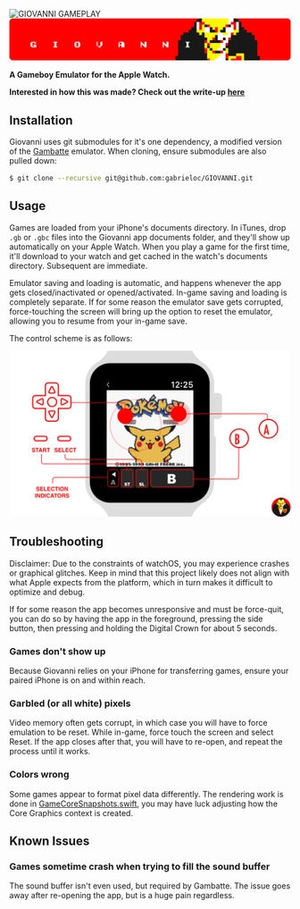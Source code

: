 ![GIOVANNI GAMEPLAY](gameplay.gif)
![GIOVANNI](banner.png)

**A Gameboy Emulator for the Apple Watch.**

**Interested in how this was made? Check out the write-up [here](http://gabrieloc.com/2017/03/21/GIOVANNI.html)**

## Installation

Giovanni uses git submodules for it's one dependency, a modified version of the [Gambatte](https://github.com/gabrieloc/gambatte) emulator. When cloning, ensure submodules are also pulled down:

``` bash
$ git clone --recursive git@github.com:gabrieloc/GIOVANNI.git
```

## Usage

Games are loaded from your iPhone's documents directory. In iTunes, drop `.gb` or `.gbc` files into the Giovanni app documents folder, and they'll show up automatically on your Apple Watch. When you play a game for the first time, it'll download to your watch and get cached in the watch's documents directory. Subsequent are immediate.

Emulator saving and loading is automatic, and happens whenever the app gets closed/inactivated or opened/activated. In-game saving and loading is completely separate. If for some reason the emulator save gets corrupted, force-touching the screen will bring up the option to reset the emulator, allowing you to resume from your in-game save.

The control scheme is as follows:

![Controls](controls.png)

## Troubleshooting

Disclaimer: Due to the constraints of watchOS, you may experience crashes or graphical glitches. Keep in mind that this project likely does not align with what Apple expects from the platform, which in turn makes it difficult to optimize and debug.

If for some reason the app becomes unresponsive and must be force-quit, you can do so by having the app in the foreground, pressing the side button, then pressing and holding the Digital Crown for about 5 seconds.

### Games don't show up
Because Giovanni relies on your iPhone for transferring games, ensure your paired iPhone is on and within reach.

### Garbled (or all white) pixels
Video memory often gets corrupt, in which case you will have to force emulation to be reset. While in-game, force touch the screen and select Reset. If the app closes after that, you will have to re-open, and repeat the process until it works.

### Colors wrong
Some games appear to format pixel data differently. The rendering work is done in [GameCoreSnapshots.swift](https://github.com/gabrieloc/GIOVANNI/blob/master/gambatte_watchOS/GameCoreSnapshots.swift), you may have luck adjusting how the Core Graphics context is created.

## Known Issues

### Games sometime crash when trying to fill the sound buffer
The sound buffer isn't even used, but required by Gambatte. The issue goes away after re-opening the app, but is a huge pain regardless.
